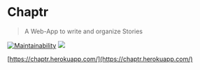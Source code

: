 # Chaptr

> A Web-App to write and organize Stories

[![Maintainability](https://api.codeclimate.com/v1/badges/8775378f9255f6c69b22/maintainability)](https://codeclimate.com/github/devCrossNet/chaptr/maintainability)
<a href="https://codeclimate.com/github/devCrossNet/chaptr/test_coverage"><img src="https://api.codeclimate.com/v1/badges/8775378f9255f6c69b22/test_coverage" /></a>

[https://chaptr.herokuapp.com/](https://chaptr.herokuapp.com/)
